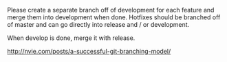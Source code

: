 Please create a separate branch off of development for each feature and merge them into development when done.
Hotfixes should be branched off of master and can go directly into release and / or development.

When develop is done, merge it with release.

http://nvie.com/posts/a-successful-git-branching-model/